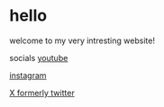 # hello
welcome to my very intresting website!

socials
[youtube](https://video.link/w/vl67bbb10d5a34f#)

[instagram](https://video.link/w/vl67bbb10d5a34f#)

[X formerly twitter](https://video.link/w/vl67bbb10d5a34f#)
